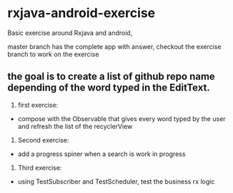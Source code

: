 # rxjava-android-exercise


Basic exercise around Rxjava and android,

master branch has the complete app with answer, checkout the exercise branch to work on the exercise


## the goal is to create a list of github repo name depending of the word typed in the EditText.

1. first exercise:
  * compose with the Observable that gives every word typed by the user and refresh the list of the recyclerView

1. Second exercise:
  * add a progress spiner when a search is work in progress

1. Third exercise:
  * using TestSubscriber and TestScheduler, test the business rx logic

